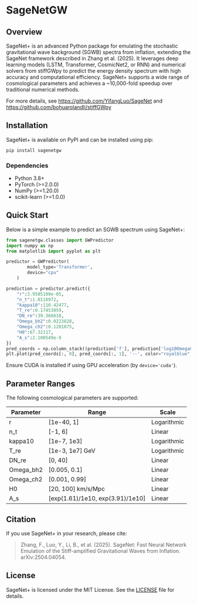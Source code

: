 # SageNetGW


## Overview

SageNet+ is an advanced Python package for emulating the stochastic
gravitational wave background (SGWB) spectra from inflation, extending
the SageNet framework described in Zhang et al. (2025). It leverages
deep learning models (LSTM, Transformer, CosmicNet2, or RNN)
and numerical solvers from stiffGWpy to predict the energy density spectrum
with high accuracy and computational efficiency.
SageNet+ supports a wide range of cosmological parameters and achieves a
~10,000-fold speedup over traditional numerical methods.

For more details, see https://github.com/YifangLuo/SageNet 
and https://github.com/bohuarolandli/stiffGWpy

## Installation

SageNet+ is available on PyPI and can be installed using pip:

```bash
pip install sagenetgw
```

### Dependencies

- Python 3.8+
- PyTorch (>=2.0.0)
- NumPy (>=1.20.0)
- scikit-learn (>=1.0.0)

## Quick Start

Below is a simple example to predict an SGWB spectrum using SageNet+:

```python
from sagenetgw.classes import GWPredictor
import numpy as np
from matplotlib import pyplot as plt

predictor = GWPredictor(
        model_type='Transformer',
        device="cpu"
    )

prediction = predictor.predict({
    "r":3.9585109e-05, 
    "n_t":1.0116972, 
    "kappa10":110.42477, 
    "T_re":0.17453859, 
    "DN_re":39.366618,
    "Omega_bh2":0.0223828, 
    "Omega_ch2":0.1201075, 
    "H0":67.32117, 
    "A_s":2.100549e-9
})
pred_coords = np.column_stack((prediction['f'], prediction['log10OmegaGW']))
plt.plot(pred_coords[:, 0], pred_coords[:, 1], '--', color="royalblue", marker='.')
```

Ensure CUDA is installed if using GPU acceleration (by `device='cuda'`).


## Parameter Ranges

The following cosmological parameters are supported:

| Parameter | Range                            | Scale       |
|-----------|----------------------------------|-------------|
| r         | [1e-40, 1]                       | Logarithmic |
| n_t       | [-1, 6]                          | Linear      |
| kappa10   | [1e-7, 1e3]                      | Logarithmic |
| T_re      | [1e-3, 1e7] GeV                  | Logarithmic |
| DN_re     | [0, 40]                          | Linear      |
| Omega_bh2 | [0.005, 0.1]                     | Linear      |
| Omega_ch2 | [0.001, 0.99]                    | Linear      |
| H0        | [20, 100] km/s/Mpc               | Linear      |
| A_s       | [exp(1.61)/1e10, exp(3.91)/1e10] | Linear      |

## Citation

If you use SageNet+ in your research, please cite:

> Zhang, F., Luo, Y., Li, B., et al. (2025). SageNet: Fast Neural Network Emulation of the Stiff-amplified Gravitational
> Waves from Inflation. arXiv:2504.04054.

## License

SageNet+ is licensed under the MIT License. See the [LICENSE](LICENSE) file for details.